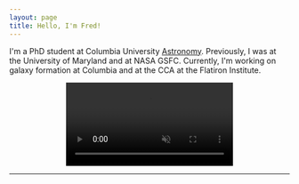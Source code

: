 ```yaml
---
layout: page
title: Hello, I'm Fred!
---
```


I'm a PhD student at Columbia University [Astronomy](https://www.astro.columbia.edu/content/fred-angelo-garcia). 
Previously, I was at the University of Maryland and at NASA GSFC. 
Currently, I'm working on galaxy formation at Columbia and at the CCA at the Flatiron Institute.  

<!-- I'm Fred, an undergraduate student at the University of Maryland's Departments of [Physics](https://umdphysics.umd.edu/) and [Astronomy](https://www.astro.umd.edu/). Currently, I'm  working on computer simulations at the [CTC](https://www.astro.umd.edu/rareas/ctc/) and with [nuSpaceSim](https://heasarc.gsfc.nasa.gov/docs/nuSpaceSim/) at GSFC.   -->

<p align="center">
<video width="auto" width="100%"  loop="loop" muted="muted" plays-inline="true" autoplay>
  <!-- <source type="video/mp4" src="https://terpconnect.umd.edu/~fgarcia4/cosmology/halo_D/lowsfe_butterfly.mp4"> -->
  <source type="video/mp4" src="./assets/img/butterfly_cinematic_20fps.mp4">
</video>
</p>
 
--------------

